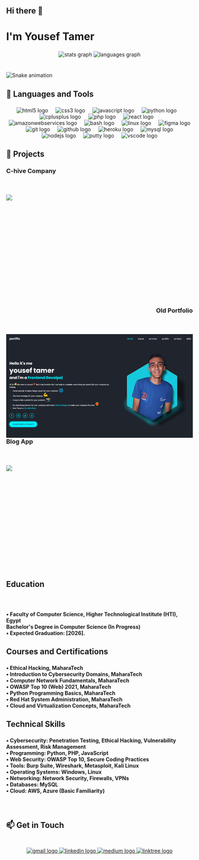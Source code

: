<h2 align="left">Hi there 👋</h2>

###

<h1 align="left">I'm Yousef Tamer</h1>

###

<div align="center">
  <img src="https://github-readme-stats.vercel.app/api?username=jooexploit&hide_title=false&hide_rank=false&show_icons=true&include_all_commits=true&count_private=true&disable_animations=false&theme=dracula&locale=en&hide_border=false" height="150" alt="stats graph"  />
  <img src="https://github-readme-stats.vercel.app/api/top-langs?username=jooexploit&locale=en&hide_title=false&layout=compact&card_width=320&langs_count=5&theme=dracula&hide_border=false" height="150" alt="languages graph"  />
</div>

###

<br clear="both">

<img src="https://raw.githubusercontent.com/jooexploit/jooexploit/output/snake.svg" alt="Snake animation" />

###

<h2 align="left">🧰 Languages and Tools</h2>

###

<div align="center">
  <img src="https://cdn.jsdelivr.net/gh/devicons/devicon/icons/html5/html5-original.svg" height="30" alt="html5 logo"  />
  <img width="12" />
  <img src="https://cdn.jsdelivr.net/gh/devicons/devicon/icons/css3/css3-original.svg" height="30" alt="css3 logo"  />
  <img width="12" />
  <img src="https://cdn.jsdelivr.net/gh/devicons/devicon/icons/javascript/javascript-original.svg" height="30" alt="javascript logo"  />
  <img width="12" />
  <img src="https://cdn.jsdelivr.net/gh/devicons/devicon/icons/python/python-original.svg" height="30" alt="python logo"  />
  <img width="12" />
  <img src="https://cdn.jsdelivr.net/gh/devicons/devicon/icons/cplusplus/cplusplus-original.svg" height="30" alt="cplusplus logo"  />
  <img width="12" />
  <img src="https://cdn.jsdelivr.net/gh/devicons/devicon/icons/php/php-original.svg" height="30" alt="php logo"  />
  <img width="12" />
  <img src="https://cdn.jsdelivr.net/gh/devicons/devicon/icons/react/react-original.svg" height="30" alt="react logo"  />
  <img width="12" />
  <img src="https://cdn.jsdelivr.net/gh/devicons/devicon/icons/amazonwebservices/amazonwebservices-original-wordmark.svg" height="30" alt="amazonwebservices logo"  />
  <img width="12" />
  <img src="https://cdn.jsdelivr.net/gh/devicons/devicon/icons/bash/bash-original.svg" height="30" alt="bash logo"  />
  <img width="12" />
  <img src="https://cdn.jsdelivr.net/gh/devicons/devicon/icons/linux/linux-original.svg" height="30" alt="linux logo"  />
  <img width="12" />
  <img src="https://cdn.jsdelivr.net/gh/devicons/devicon/icons/figma/figma-original.svg" height="30" alt="figma logo"  />
  <img width="12" />
  <img src="https://cdn.jsdelivr.net/gh/devicons/devicon/icons/git/git-original.svg" height="30" alt="git logo"  />
  <img width="12" />
  <img src="https://cdn.jsdelivr.net/gh/devicons/devicon/icons/github/github-original.svg" height="30" alt="github logo"  />
  <img width="12" />
  <img src="https://cdn.jsdelivr.net/gh/devicons/devicon/icons/heroku/heroku-original.svg" height="30" alt="heroku logo"  />
  <img width="12" />
  <img src="https://cdn.jsdelivr.net/gh/devicons/devicon/icons/mysql/mysql-original.svg" height="30" alt="mysql logo"  />
  <img width="12" />
  <img src="https://cdn.jsdelivr.net/gh/devicons/devicon/icons/nodejs/nodejs-original.svg" height="30" alt="nodejs logo"  />
  <img width="12" />
  <img src="https://cdn.jsdelivr.net/gh/devicons/devicon/icons/putty/putty-original.svg" height="30" alt="putty logo"  />
  <img width="12" />
  <img src="https://cdn.jsdelivr.net/gh/devicons/devicon/icons/vscode/vscode-original.svg" height="30" alt="vscode logo"  />
</div>

###

<h2 align="left">📂 Projects</h2>

###

<h3 align="left">C-hive Company</h3>

###

<br clear="both">

<a href="https://jooexploit.github.io/C-hive/" target="_blank">  <img align="left" height="280" src="https://raw.githubusercontent.com/jooexploit/C-hive/refs/heads/main/image.png"  /></a>

###

<br clear="both">

<h3 align="right"> Old Portfolio</h3>

###

<br clear="both">

<a href="https://jooexploit.github.io/youseftamer-website/" target="_blank"> <img align="right" height="280" src="https://raw.githubusercontent.com/youseftamer/youseftamer-website/a1adafa6f09c6622042e63b6f03773bb6d4dc850/Yousef-Portfolio-Website.png"  /></a>

###

<h3 align="left">Blog App</h3>

###

<br clear="both">

<a href="http://ec2-16-170-215-236.eu-north-1.compute.amazonaws.com/" target="_blank">  <img align="left" height="280" src="https://raw.githubusercontent.com/jooexploit/blog-app/refs/heads/main/image.png"  /></a>

###

<br clear="both">

<h2 align="left">Education</h2>

###

<br clear="both">

<h4 align="left">•	Faculty of Computer Science, Higher Technological Institute (HTI), Egypt<br>Bachelor's Degree in Computer Science (In Progress)<br>•	Expected Graduation: [2026].</h4>

###

<h2 align="left">Courses and Certifications</h2>

###

<h4 align="left">• Ethical Hacking, MaharaTech<br>• Introduction to Cybersecurity Domains, MaharaTech<br>• Computer Network Fundamentals, MaharaTech<br>• OWASP Top 10 (Web) 2021, MaharaTech<br>• Python Programming Basics, MaharaTech<br>• Red Hat System Administration, MaharaTech<br>• Cloud and Virtualization Concepts, MaharaTech</h4>

###

<h2 align="left">Technical Skills</h2>

###

<h4 align="left">• Cybersecurity: Penetration Testing, Ethical Hacking, Vulnerability Assessment, Risk Management<br>• Programming: Python, PHP, JavaScript<br>• Web Security: OWASP Top 10, Secure Coding Practices<br>• Tools: Burp Suite, Wireshark, Metasploit, Kali Linux<br>• Operating Systems: Windows, Linux<br>• Networking: Network Security, Firewalls, VPNs<br>• Databases: MySQL<br>• Cloud: AWS, Azure (Basic Familiarity)</h4>

###

<br clear="both">

<h2 align="left">📫 Get in Touch</h2>

###

<br clear="both">

<div align="center">
  <a href="mailto:youseftamereg@gmail.com" target="_blank">
    <img src="https://img.shields.io/static/v1?message=Gmail&logo=gmail&label=&color=D14836&logoColor=white&labelColor=&style=for-the-badge" height="35" alt="gmail logo"  />
  </a>
  <a href="https://www.linkedin.com/in/jooexploit/" target="_blank">
    <img src="https://img.shields.io/static/v1?message=LinkedIn&logo=linkedin&label=&color=0077B5&logoColor=white&labelColor=&style=for-the-badge" height="35" alt="linkedin logo"  />
  </a>
  <a href="https://jooexploit.medium.com/" target="_blank">
    <img src="https://img.shields.io/static/v1?message=Medium&logo=medium&label=&color=12100E&logoColor=white&labelColor=&style=for-the-badge" height="35" alt="medium logo"  />
  </a>
  <a href="https://linktr.ee/jooexploit" target="_blank">
    <img src="https://img.shields.io/static/v1?message=Linktree&logo=linktree&label=&color=1de9b6&logoColor=white&labelColor=&style=for-the-badge" height="35" alt="linktree logo"  />
  </a>
</div>

###
